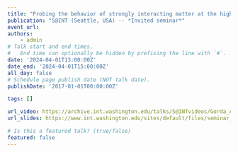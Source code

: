 ```yaml
---
title: "Probing the behavior of strongly interacting matter at the highest densities"
publication: "S@INT (Seattle, USA) -- *Invited seminar*" 
event_url: 
authors: 
    - admin
# Talk start and end times.
#   End time can optionally be hidden by prefixing the line with `#`.
date: '2024-04-01T13:00:00Z'
date_end: '2024-04-01T15:00:00Z'
all_day: false
# Schedule page publish date (NOT talk date).
publishDate: '2017-01-01T00:00:00Z'

tags: []

url_video: https://archive.int.washington.edu/talks/S@INTvideos/Gorda_Apr_1_2024.mp4
url_slides: https://www.int.washington.edu/sites/default/files/seminar_downloads/Gorda_Apr_1_2024.pdf

# Is this a featured talk? (true/false)
featured: false
---
```

